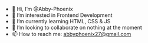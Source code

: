 - 👋 Hi, I’m @Abby-Phoenix
- 👀 I’m interested in Frontend Development
- 🌱 I’m currently learning HTML, CSS & JS
- 💞️ I’m looking to collaborate on nothing at the moment 
- 📫 How to reach me: abbyphoenix27@gmail.com

<!---
Abby-Phoenix/Abby-Phoenix is a ✨ special ✨ repository because its `README.md` (this file) appears on your GitHub profile.
You can click the Preview link to take a look at your changes.
--->
